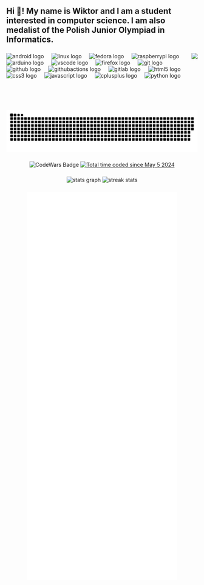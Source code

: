 <h2 align="left">Hi 👋! My name is Wiktor and I am a student interested in computer science. I am also medalist of the Polish Junior Olympiad in Informatics.</h2>

###

<img align="right" height="150" src="https://github.com/spageektti.png"  />

###

<div align="left">
  <img src="https://cdn.jsdelivr.net/gh/devicons/devicon/icons/android/android-original.svg" height="30" alt="android logo"  />
  <img width="12" />
  <img src="https://cdn.jsdelivr.net/gh/devicons/devicon/icons/linux/linux-original.svg" height="30" alt="linux logo"  />
  <img width="12" />
  <img src="https://cdn.jsdelivr.net/gh/devicons/devicon/icons/fedora/fedora-original.svg" height="30" alt="fedora logo"  />
  <img width="12" />
  <img src="https://cdn.jsdelivr.net/gh/devicons/devicon/icons/raspberrypi/raspberrypi-original.svg" height="30" alt="raspberrypi logo"  />
  <img width="12" />
  <img src="https://cdn.jsdelivr.net/gh/devicons/devicon/icons/arduino/arduino-original.svg" height="30" alt="arduino logo"  />
  <img width="12" />
  <img src="https://cdn.jsdelivr.net/gh/devicons/devicon/icons/vscode/vscode-original.svg" height="30" alt="vscode logo"  />
  <img width="12" />
  <img src="https://cdn.jsdelivr.net/gh/devicons/devicon/icons/firefox/firefox-plain.svg" height="30" alt="firefox logo"  />
  <img width="12" />
  <img src="https://cdn.jsdelivr.net/gh/devicons/devicon/icons/git/git-original.svg" height="30" alt="git logo"  />
  <img width="12" />
  <img src="https://skillicons.dev/icons?i=github" height="30" alt="github logo"  />
  <img width="12" />
  <img src="https://cdn.simpleicons.org/githubactions/2088FF" height="30" alt="githubactions logo"  />
  <img width="12" />
  <img src="https://cdn.jsdelivr.net/gh/devicons/devicon/icons/gitlab/gitlab-original.svg" height="30" alt="gitlab logo"  />
  <img width="12" />
  <img src="https://cdn.jsdelivr.net/gh/devicons/devicon/icons/html5/html5-original.svg" height="30" alt="html5 logo"  />
  <img width="12" />
  <img src="https://cdn.jsdelivr.net/gh/devicons/devicon/icons/css3/css3-original.svg" height="30" alt="css3 logo"  />
  <img width="12" />
  <img src="https://cdn.jsdelivr.net/gh/devicons/devicon/icons/javascript/javascript-original.svg" height="30" alt="javascript logo"  />
  <img width="12" />
  <img src="https://cdn.jsdelivr.net/gh/devicons/devicon/icons/cplusplus/cplusplus-original.svg" height="30" alt="cplusplus logo"  />
  <img width="12" />
  <img src="https://cdn.jsdelivr.net/gh/devicons/devicon/icons/python/python-original.svg" height="30" alt="python logo"  />
</div>

###

<br clear="both">

<img src="https://raw.githubusercontent.com/spageektti/spageektti/output/snake.svg" alt="Snake animation" />

###

<div align="center">
  <img src="https://www.codewars.com/users/spageektti/badges/small" alt="CodeWars Badge" />
  <a href="https://wakatime.com/@206d62f7-cde2-42eb-b0b0-ec81f24ba3db"><img src="https://wakatime.com/badge/user/206d62f7-cde2-42eb-b0b0-ec81f24ba3db.svg" alt="Total time coded since May 5 2024" /></a>
  
###
  
  <img src="https://github-readme-stats.vercel.app/api?username=spageektti&hide_title=false&hide_rank=false&show_icons=true&include_all_commits=true&count_private=true&disable_animations=false&theme=vue-dark&locale=en&hide_border=false&show=reviews,discussions_started,discussions_answered,prs_merged,prs_merged_percentage" alt="stats graph"  />
  <img src="https://github-readme-streak-stats.herokuapp.com/?user=spageektti&theme=vue-dark&hide_border=false" alt="streak stats" />

###

  <img src="https://raw.githubusercontent.com/spageektti/spageektti/main/github-metrics.svg" alt="Github Metrics" />

###
